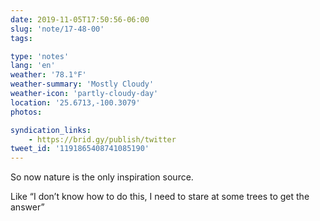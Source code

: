 ```yaml
---
date: 2019-11-05T17:50:56-06:00
slug: 'note/17-48-00'
tags:

type: 'notes'
lang: 'en'
weather: '78.1°F'
weather-summary: 'Mostly Cloudy'
weather-icon: 'partly-cloudy-day'
location: '25.6713,-100.3079'
photos:

syndication_links:
    - https://brid.gy/publish/twitter
tweet_id: '1191865408741085190'
---
```

So now nature is the only inspiration source.

Like “I don’t know how to do this, I need to stare at some trees to get the answer”
